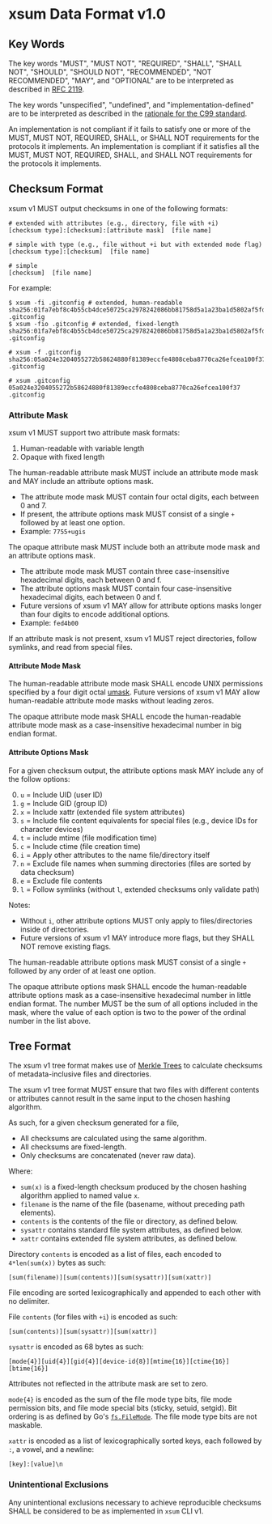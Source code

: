 # xsum Data Format v1.0

## Key Words
The key words "MUST", "MUST NOT", "REQUIRED", "SHALL", "SHALL NOT", "SHOULD", "SHOULD NOT", "RECOMMENDED", "NOT RECOMMENDED", "MAY", and "OPTIONAL" are to be interpreted as described in [RFC 2119](http://tools.ietf.org/html/rfc2119).

The key words "unspecified", "undefined", and "implementation-defined" are to be interpreted as described in the [rationale for the C99 standard](http://www.open-std.org/jtc1/sc22/wg14/www/C99RationaleV5.10.pdf#page=18).

An implementation is not compliant if it fails to satisfy one or more of the MUST, MUST NOT, REQUIRED, SHALL, or SHALL NOT requirements for the protocols it implements.
An implementation is compliant if it satisfies all the MUST, MUST NOT, REQUIRED, SHALL, and SHALL NOT requirements for the protocols it implements.

## Checksum Format

xsum v1 MUST output checksums in one of the following formats: 
```
# extended with attributes (e.g., directory, file with +i)
[checksum type]:[checksum]:[attribute mask]  [file name]

# simple with type (e.g., file without +i but with extended mode flag)
[checksum type]:[checksum]  [file name]

# simple
[checksum]  [file name]
```

For example:
```
$ xsum -fi .gitconfig # extended, human-readable
sha256:01fa7ebf8c4b55cb4dce50725ca2978242086bb81758d5a1a23ba1d5802af5fd:7777+ugi  .gitconfig
$ xsum -fio .gitconfig # extended, fixed-length
sha256:01fa7ebf8c4b55cb4dce50725ca2978242086bb81758d5a1a23ba1d5802af5fd:fff4300  .gitconfig
```

```
# xsum -f .gitconfig
sha256:05a024e3204055272b58624880f81389eccfe4808ceba8770ca26efcea100f37  .gitconfig
```

```
# xsum .gitconfig
05a024e3204055272b58624880f81389eccfe4808ceba8770ca26efcea100f37  .gitconfig
```

### Attribute Mask

xsum v1 MUST support two attribute mask formats:
1. Human-readable with variable length
2. Opaque with fixed length

The human-readable attribute mask MUST include an attribute mode mask and MAY include an attribute options mask.
- The attribute mode mask MUST contain four octal digits, each between 0 and 7.
- If present, the attribute options mask MUST consist of a single `+` followed by at least one option.
- Example: `7755+ugis`

The opaque attribute mask MUST include both an attribute mode mask and an attribute options mask.
- The attribute mode mask MUST contain three case-insensitive hexadecimal digits, each between 0 and f.
- The attribute options mask MUST contain four case-insensitive hexadecimal digits, each between 0 and f.
- Future versions of xsum v1 MAY allow for attribute options masks longer than four digits to encode additional options.
- Example: `fed4b00`

If an attribute mask is not present, xsum v1 MUST reject directories, follow symlinks, and read from special files.

#### Attribute Mode Mask

The human-readable attribute mode mask SHALL encode UNIX permissions specified by a four digit octal [umask](https://en.wikipedia.org/wiki/Umask). 
Future versions of xsum v1 MAY allow human-readable attribute mode masks without leading zeros.

The opaque attribute mode mask SHALL encode the human-readable attribute mode mask as a case-insensitive hexadecimal number in big endian format.

#### Attribute Options Mask

For a given checksum output, the attribute options mask MAY include any of the follow options:

0. `u` = Include UID (user ID)
1. `g` = Include GID (group ID)
2. `x` = Include xattr (extended file system attributes)
3. `s` = Include file content equivalents for special files (e.g., device IDs for character devices)
4. `t` = include mtime (file modification time)
5. `c` = Include ctime (file creation time)
6. `i` = Apply other attributes to the name file/directory itself
7. `n` = Exclude file names when summing directories (files are sorted by data checksum)
8. `e` = Exclude file contents
9. `l` = Follow symlinks (without `l`, extended checksums only validate path)

Notes:
- Without `i`, other attribute options MUST only apply to files/directories inside of directories.
- Future versions of xsum v1 MAY introduce more flags, but they SHALL NOT remove existing flags.

The human-readable attribute options mask MUST consist of a single `+` followed by any order of at least one option.

The opaque attribute options mask SHALL encode the human-readable attribute options mask as a case-insensitive hexadecimal number in little endian format.
The number MUST be the sum of all options included in the mask, where the value of each option is two to the power of the ordinal number in the list above.

## Tree Format

The xsum v1 tree format makes use of [Merkle Trees](https://en.wikipedia.org/wiki/Merkle_tree) to calculate checksums of metadata-inclusive files and directories.

The xsum v1 tree format MUST ensure that two files with different contents or attributes cannot result in the same input to the chosen hashing algorithm.

As such, for a given checksum generated for a file,
- All checksums are calculated using the same algorithm.
- All checksums are fixed-length.
- Only checksums are concatenated (never raw data).

Where:
- `sum(x)` is a fixed-length checksum produced by the chosen hashing algorithm applied to named value `x`.
- `filename` is the name of the file (basename, without preceding path elements).
- `contents` is the contents of the file or directory, as defined below.
- `sysattr` contains standard file system attributes, as defined below.
- `xattr` contains extended file system attributes, as defined below.

Directory `contents` is encoded as a list of files, each encoded to `4*len(sum(x))` bytes as such:
```
[sum(filename)][sum(contents)][sum(sysattr)][sum(xattr)]
```
File encoding are sorted lexicographically and appended to each other with no delimiter. 

File `contents` (for files with `+i`) is encoded as such:
```
[sum(contents)][sum(sysattr)][sum(xattr)]
```

`sysattr` is encoded as 68 bytes as such:
```
[mode{4}][uid{4}][gid{4}][device-id{8}][mtime{16}][ctime{16}][btime{16}]
```
Attributes not reflected in the attribute mask are set to zero.

`mode{4}` is encoded as the sum of the file mode type bits, file mode permission bits, and file mode special bits (sticky, setuid, setgid).
Bit ordering is as defined by Go's [`fs.FileMode`](https://pkg.go.dev/io/fs#FileMode).
The file mode type bits are not maskable.

`xattr` is encoded as a list of lexicographically sorted keys, each followed by `:`, a vowel, and a newline:
```
[key]:[value]\n
```


### Unintentional Exclusions

Any unintentional exclusions necessary to achieve reproducible checksums SHALL be considered to be as implemented in `xsum` CLI v1. 

